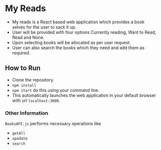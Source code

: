 # My Reads

-   My reads is a React based web application which provides a book selves for the user to sack it up.
-   User will be provided with four options Currently reading, Want to Read, Read and None.
-   Upon selecting books will be allocated as per user request.
-   User can also search the books which they need and add them as required.

## How to Run

-   Clone the repository.
-   `npm install`
-   `npm start` do this using your command line.
-   This automatically launches the web application in your default browser with url `localhost:3000`.

### Other Information

`BooksAPI.js` performs necessary operations like

-   `getAll`
-   `upadate`
-   `search`
